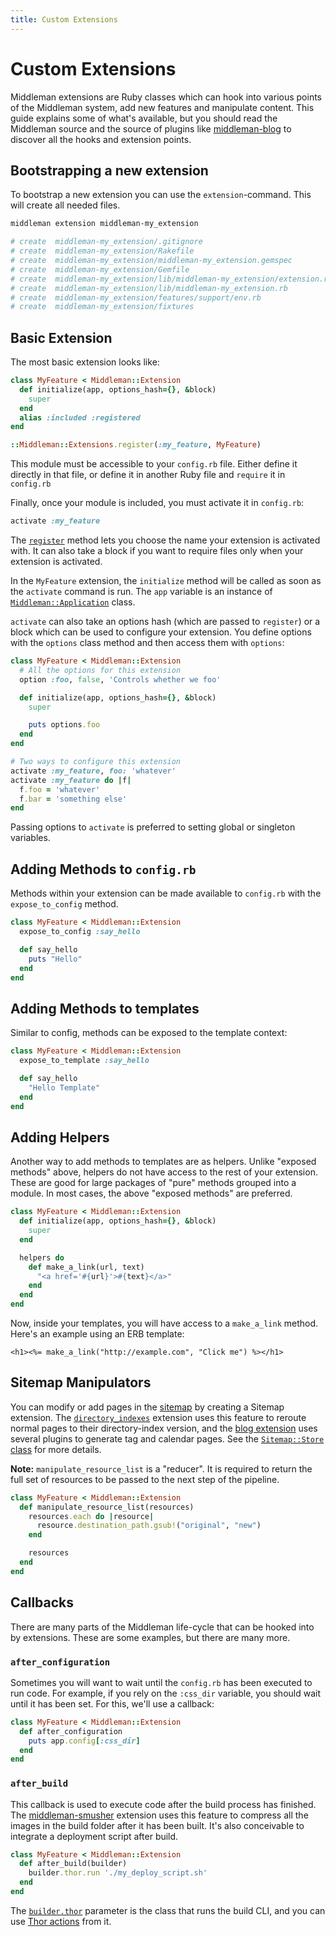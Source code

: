```yaml
---
title: Custom Extensions
---
```


# Custom Extensions

Middleman extensions are Ruby classes which can hook into various points of the
Middleman system, add new features and manipulate content. This guide explains
some of what's available, but you should read the Middleman source and the
source of plugins like [middleman-blog] to discover all the hooks and extension
points.

## Bootstrapping a new extension

To bootstrap a new extension you can use the `extension`-command. This will
create all needed files.

```bash
middleman extension middleman-my_extension

# create  middleman-my_extension/.gitignore
# create  middleman-my_extension/Rakefile
# create  middleman-my_extension/middleman-my_extension.gemspec
# create  middleman-my_extension/Gemfile
# create  middleman-my_extension/lib/middleman-my_extension/extension.rb
# create  middleman-my_extension/lib/middleman-my_extension.rb
# create  middleman-my_extension/features/support/env.rb
# create  middleman-my_extension/fixtures
```

## Basic Extension

The most basic extension looks like:

```ruby
class MyFeature < Middleman::Extension
  def initialize(app, options_hash={}, &block)
    super
  end
  alias :included :registered
end

::Middleman::Extensions.register(:my_feature, MyFeature)
```

This module must be accessible to your `config.rb` file. Either define it
directly in that file, or define it in another Ruby file and `require` it in
`config.rb`

Finally, once your module is included, you must activate it in `config.rb`:

```ruby
activate :my_feature
```

The [`register`][register_class_method] method lets you choose the name your
extension is activated with. It can also take a block if you want to require
files only when your extension is activated.

In the `MyFeature` extension, the `initialize` method will be called as soon as
the `activate` command is run. The `app` variable is an instance of
[`Middleman::Application`][application_class] class.

`activate` can also take an options hash (which are passed to `register`) or a
block which can be used to configure your extension. You define options with the
`options` class method and then access them with `options`:

```ruby
class MyFeature < Middleman::Extension
  # All the options for this extension
  option :foo, false, 'Controls whether we foo'

  def initialize(app, options_hash={}, &block)
    super

    puts options.foo
  end
end

# Two ways to configure this extension
activate :my_feature, foo: 'whatever'
activate :my_feature do |f|
  f.foo = 'whatever'
  f.bar = 'something else'
end
```

Passing options to `activate` is preferred to setting global or singleton
variables.

## Adding Methods to `config.rb`

Methods within your extension can be made available to `config.rb` with the
`expose_to_config` method.

```ruby
class MyFeature < Middleman::Extension
  expose_to_config :say_hello

  def say_hello
    puts "Hello"
  end
end
```

## Adding Methods to templates

Similar to config, methods can be exposed to the template context:

```ruby
class MyFeature < Middleman::Extension
  expose_to_template :say_hello

  def say_hello
    "Hello Template"
  end
end
```

## Adding Helpers

Another way to add methods to templates are as helpers. Unlike "exposed methods"
above, helpers do not have access to the rest of your extension. These are good
for large packages of "pure" methods grouped into a module. In most cases, the
above "exposed methods" are preferred.

```ruby
class MyFeature < Middleman::Extension
  def initialize(app, options_hash={}, &block)
    super
  end

  helpers do
    def make_a_link(url, text)
      "<a href='#{url}'>#{text}</a>"
    end
  end
end
```

Now, inside your templates, you will have access to a `make_a_link` method.
Here's an example using an ERB template:

```erb
<h1><%= make_a_link("http://example.com", "Click me") %></h1>
```

## Sitemap Manipulators

You can modify or add pages in the [sitemap] by creating a Sitemap extension.
The [`directory_indexes`][directory_indexes] extension uses this feature to
reroute normal pages to their directory-index version, and the [blog extension]
uses several plugins to generate tag and calendar pages. See the
[`Sitemap::Store` class][sitemap_store_class] for more details.

**Note:** `manipulate_resource_list` is a "reducer". It is required to return
the full set of resources to be passed to the next step of the pipeline.

```ruby
class MyFeature < Middleman::Extension
  def manipulate_resource_list(resources)
    resources.each do |resource|
      resource.destination_path.gsub!("original", "new")
    end

    resources
  end
end
```

## Callbacks

There are many parts of the Middleman life-cycle that can be hooked into by
extensions. These are some examples, but there are many more.

### `after_configuration`

Sometimes you will want to wait until the `config.rb` has been executed to run
code. For example, if you rely on the `:css_dir` variable, you should wait until
it has been set. For this, we'll use a callback:

```ruby
class MyFeature < Middleman::Extension
  def after_configuration
    puts app.config[:css_dir]
  end
end
```

### `after_build`

This callback is used to execute code after the build process has finished. The
[middleman-smusher] extension uses this feature to compress all the images in
the build folder after it has been built. It's also conceivable to integrate a
deployment script after build.

```ruby
class MyFeature < Middleman::Extension
  def after_build(builder)
    builder.thor.run './my_deploy_script.sh'
  end
end
```

The [`builder.thor`][build] parameter is the class that runs the build CLI, and
you can use [Thor actions] from it.

  [middleman-blog]: https://github.com/middleman/middleman-blog
  [register_class_method]: http://rubydoc.info/gems/middleman-core/Middleman/Extensions#register-class_method
  [application_class]: http://rubydoc.info/gems/middleman-core/Middleman/Application
  [sitemap]: /advanced/sitemap/
  [directory_indexes]: /advanced/pretty-urls/
  [blog extension]: /basics/blogging/
  [sitemap_store_class]: http://rubydoc.info/gems/middleman-core/Middleman/Sitemap/Store#register_resource_list_manipulator-instance_method
  [middleman-smusher]: https://github.com/middleman/middleman-smusher
  [build]: http://rubydoc.info/gems/middleman-core/Middleman/Cli/Build
  [Thor actions]: http://rubydoc.info/github/wycats/thor/master/Thor/Actions
